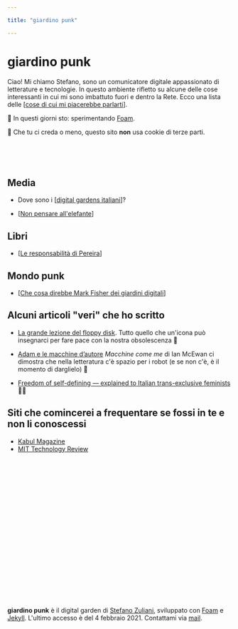 ```yaml
---

title: "giardino punk"

---
```


# giardino punk 

Ciao! Mi chiamo Stefano, sono un comunicatore digitale appassionato di letterature e tecnologie. In questo ambiente rifletto su alcune delle cose interessanti in cui mi sono imbattuto fuori e dentro la Rete. Ecco una lista delle [[cose di cui mi piacerebbe parlarti]].

📌 In questi giorni sto: sperimentando [Foam](https://foambubble.github.io/foam/).

👾 Che tu ci creda o meno, questo sito __non__ usa cookie di terze parti.

<div style="height:50px"></div>



## Media

* Dove sono i [[digital gardens italiani]]?

* [[Non pensare all'elefante]]


## Libri

* [[Le responsabilità di Pereira]] 

## Mondo punk

* [[Che cosa direbbe Mark Fisher dei giardini digitali]]

## Alcuni articoli "veri" che ho scritto


* [La grande lezione del floppy disk](http://www.typoes.it/2020/10/14/floppy-disk-icona/). Tutto quello che un'icona può insegnarci per fare pace con la nostra obsolescenza 💾

* [Adam e le macchine d’autore](http://www.typoes.it/2019/11/16/macchine-come-me-di-ian-mcewan/) *Macchine come me* di Ian McEwan ci dimostra che nella letteratura c'è spazio per i robot (e se non c'è, è il momento di darglielo) 🤖

* [Freedom of self-defining — explained to Italian trans-exclusive feminists](https://medium.com/@ZulianiStph/freedom-of-self-defining-explained-to-italian-trans-exclusive-feminists-4c184394662f) 🏳️‍🌈

## Siti che comincerei a frequentare se fossi in te e non li conoscessi

* [Kabul Magazine](https://www.kabulmagazine.com/ccru-numogramma-decimale/)
* [MIT Technology Review](https://www.technologyreview.com/2020/09/03/1007716/digital-gardens-let-you-cultivate-your-own-little-bit-of-the-internet/)

<div style="height:300px"></div>
&nbsp;
&nbsp;

**giardino punk** è il digital garden di [Stefano Zuliani](https://zulianis.eu), sviluppato con [Foam](https://foambubble.github.io/foam/) e [Jekyll](https://jekyllrb.com/). L'ultimo accesso è del 4 febbraio 2021. Contattami via [mail](mailto:web@zulianis.eu).

[//begin]: # "Autogenerated link references for markdown compatibility"
[cose di cui mi piacerebbe parlarti]: cose-di-cui-mi-piacerebbe-parlarti.md "Cose di cui mi piacerebbe parlarti:"
[digital gardens italiani]: digital-gardens-italiani.md "Digital gardens italiani"
[Non pensare all'elefante]: non-pensare-all'elefante.md "Non pensare all’elefante: storia di un fallimento grosso così"
[Le responsabilità di Pereira]: le-responsabilità-di-pereira.md "Le responsabilità di Pereira, Edipo, Macbeth e Darth Vader"
[Che cosa direbbe Mark Fisher dei giardini digitali]: che-cosa-direbbe-mark-fisher-dei-giardini-digitali.md "Che cosa direbbe Mark Fisher dei giardini digitali"
[//end]: # "Autogenerated link references"